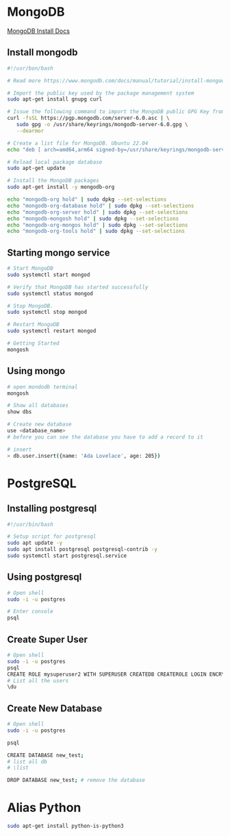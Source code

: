 # MongoDB

[MongoDB Install Docs](https://www.mongodb.com/docs/manual/tutorial/install-mongodb-on-ubuntu/)

## Install mongodb

```bash
#!/usr/bon/bash

# Read more https://www.mongodb.com/docs/manual/tutorial/install-mongodb-on-ubuntu/

# Import the public key used by the package management system
sudo apt-get install gnupg curl

# Issue the following command to import the MongoDB public GPG Key from https://pgp.mongodb.com/server-6.0.asc
curl -fsSL https://pgp.mongodb.com/server-6.0.asc | \
   sudo gpg -o /usr/share/keyrings/mongodb-server-6.0.gpg \
   --dearmor

# Create a list file for MongoDB. Ubuntu 22.04
echo "deb [ arch=amd64,arm64 signed-by=/usr/share/keyrings/mongodb-server-6.0.gpg ] https://repo.mongodb.org/apt/ubuntu jammy/mongodb-org/6.0 multiverse" | sudo tee /etc/apt/sources.list.d/mongodb-org-6.0.list

# Reload local package database
sudo apt-get update

# Install the MongoDB packages
sudo apt-get install -y mongodb-org

echo "mongodb-org hold" | sudo dpkg --set-selections
echo "mongodb-org-database hold" | sudo dpkg --set-selections
echo "mongodb-org-server hold" | sudo dpkg --set-selections
echo "mongodb-mongosh hold" | sudo dpkg --set-selections
echo "mongodb-org-mongos hold" | sudo dpkg --set-selections
echo "mongodb-org-tools hold" | sudo dpkg --set-selections
```

## Starting mongo service

```bash
# Start MongoDB
sudo systemctl start mongod

# Verify that MongoDB has started successfully
sudo systemctl status mongod

# Stop MongoDB.
sudo systemctl stop mongod

# Restart MongoDB
sudo systemctl restart mongod

# Getting Started
mongosh
```

## Using mongo

```bash
# open mondodb terminal
mongosh

# Show all databases
show dbs

# Create new database
use <database_name>
# before you can see the database you have to add a record to it

# insert
> db.user.insert({name: 'Ada Lovelace', age: 205})
```

# PostgreSQL
## Installing postgresql
```bash
#!/usr/bin/bash

# Setup script for postgresql
sudo apt update -y 
sudo apt install postgresql postgresql-contrib -y 
sudo systemctl start postgresql.service
```

## Using postgresql
```bash
# Open shell
sudo -i -u postgres

# Enter console
psql
```

## Create Super User
```bash
# Open shell
sudo -i -u postgres
psql
CREATE ROLE mysuperuser2 WITH SUPERUSER CREATEDB CREATEROLE LOGIN ENCRYPTED PASSWORD 'mysuperpass2';
# List all the users
\du
```

## Create New Database
```bash
# Open shell
sudo -i -u postgres

psql

CREATE DATABASE new_test;
# list all db
# \list

DROP DATABASE new_test; # remove the database
```

# Alias Python
```bash
sudo apt-get install python-is-python3
```